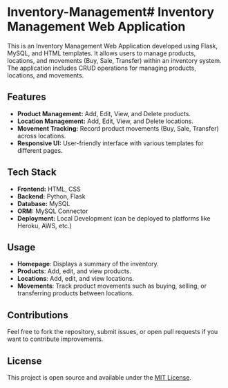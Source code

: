 # Inventory-Management# Inventory Management Web Application

This is an Inventory Management Web Application developed using Flask, MySQL, and HTML templates. It allows users to manage products, locations, and movements (Buy, Sale, Transfer) within an inventory system. The application includes CRUD operations for managing products, locations, and movements.

## Features

- **Product Management:** Add, Edit, View, and Delete products.
- **Location Management:** Add, Edit, View, and Delete locations.
- **Movement Tracking:** Record product movements (Buy, Sale, Transfer) across locations.
- **Responsive UI:** User-friendly interface with various templates for different pages.

## Tech Stack

- **Frontend:** HTML, CSS
- **Backend:** Python, Flask
- **Database:** MySQL
- **ORM:** MySQL Connector
- **Deployment:** Local Development (can be deployed to platforms like Heroku, AWS, etc.)

## Usage

- **Homepage**: Displays a summary of the inventory.
- **Products**: Add, edit, and view products.
- **Locations**: Add, edit, and view locations.
- **Movements**: Track product movements such as buying, selling, or transferring products between locations.

## Contributions

Feel free to fork the repository, submit issues, or open pull requests if you want to contribute improvements.

## License

This project is open source and available under the [MIT License](LICENSE).
